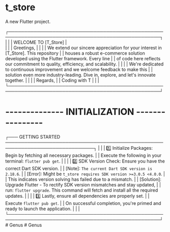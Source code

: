 # t_store

A new Flutter project.

┌──────────────────────────────────────────────────────────────────────────────────────────────────┐
|                                                                                                  |
|                                   WELCOME TO [T_Store]                                           |  
|                                                                                                  |
|    Greetings,                                                                                    |
|                                                                                                  |
|    We extend our sincere appreciation for your interest in [T_Store]. This repository            |
|    houses a robust e-commerce solution developed using the Flutter framework. Every line         |
|    of code here reflects our commitment to quality, efficiency, and scalability.                 |
|                                                                                                  |
|    We're dedicated to continuous improvement and we welcome feedback to make this                |
|    solution even more industry-leading. Dive in, explore, and let's innovate together.           |
|                                                                                                  |
|    Regards,                                                                                      |
|    Coding with T                                                                                 |
|                                                                                                  |
└──────────────────────────────────────────────────────────────────────────────────────────────────┘






# --------------  INITIALIZATION  ---------------- #

┌─── GETTING STARTED ──────────────────────────────────────────────────────────────────────────────┐
|                                                                                                  |
|    1️⃣ Initialize Packages: Begin by fetching all necessary packages.                             |
|       Execute the following in your terminal: `flutter pub get`.                                 |
|                                                                                                  |
|    2️⃣ SDK Version Check: Ensure you have the correct Dart SDK version.                           |
|       [Note]: `The current Dart SDK version is 2.18.6`.                                          |
|       [Error]: Might be `t_store requires SDK version >=3.0.5 <4.0.0`.                           |
|       This indicates version solving has failed due to a mismatch.                               |
|       [Solution]: Upgrade Flutter - To rectify SDK version mismatches and stay updated,          |
|       run: `flutter upgrade`. This command will fetch and install all the required updates.      |
|                                                                                                  |
|    3️⃣ Lastly, ensure all dependencies are properly set.                                          |
|       Execute `flutter pub get`.                                                                 |
|       On successful completion, you're primed and ready to launch the application.               |
|                                                                                                  |
└──────────────────────────────────────────────────────────────────────────────────────────────────┘#   G e n u s  
 #   G e n u s  
 